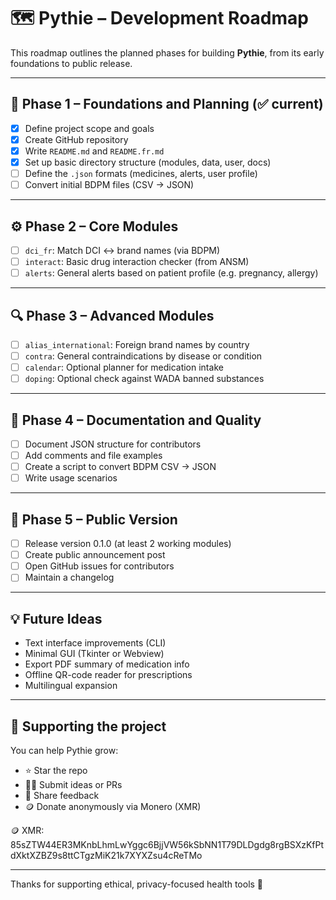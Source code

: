 # 🗺️ Pythie – Development Roadmap

This roadmap outlines the planned phases for building **Pythie**, from its early foundations to public release.

---

## 📍 Phase 1 – Foundations and Planning (✅ current)

- [x] Define project scope and goals
- [x] Create GitHub repository
- [x] Write `README.md` and `README.fr.md`
- [x] Set up basic directory structure (modules, data, user, docs)
- [ ] Define the `.json` formats (medicines, alerts, user profile)
- [ ] Convert initial BDPM files (CSV → JSON)

---

## ⚙️ Phase 2 – Core Modules

- [ ] `dci_fr`: Match DCI ↔ brand names (via BDPM)
- [ ] `interact`: Basic drug interaction checker (from ANSM)
- [ ] `alerts`: General alerts based on patient profile (e.g. pregnancy, allergy)

---

## 🔍 Phase 3 – Advanced Modules

- [ ] `alias_international`: Foreign brand names by country
- [ ] `contra`: General contraindications by disease or condition
- [ ] `calendar`: Optional planner for medication intake
- [ ] `doping`: Optional check against WADA banned substances

---

## 🧠 Phase 4 – Documentation and Quality

- [ ] Document JSON structure for contributors
- [ ] Add comments and file examples
- [ ] Create a script to convert BDPM CSV → JSON
- [ ] Write usage scenarios

---

## 🚀 Phase 5 – Public Version

- [ ] Release version 0.1.0 (at least 2 working modules)
- [ ] Create public announcement post
- [ ] Open GitHub issues for contributors
- [ ] Maintain a changelog

---

## 💡 Future Ideas

- Text interface improvements (CLI)
- Minimal GUI (Tkinter or Webview)
- Export PDF summary of medication info
- Offline QR-code reader for prescriptions
- Multilingual expansion

---

## 💖 Supporting the project

You can help Pythie grow:

- ⭐ Star the repo
- 🧑‍💻 Submit ideas or PRs
- 💬 Share feedback
- 🪙 Donate anonymously via Monero (XMR)
  
🪙 XMR: 85sZTW44ER3MKnbLhmLwYggc6BjjVW56kSbNN1T79DLDgdg8rgBSXzKfPtdXktXZBZ9s8ttCTgzMiK21k7XYXZsu4cReTMo

---

Thanks for supporting ethical, privacy-focused health tools 🙏

